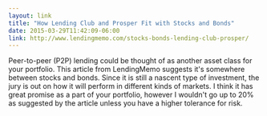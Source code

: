 ```yaml
---
layout: link
title: "How Lending Club and Prosper Fit with Stocks and Bonds"
date: 2015-03-29T11:42:09-06:00
link: http://www.lendingmemo.com/stocks-bonds-lending-club-prosper/
---
```

Peer-to-peer (P2P) lending could be thought of as another asset class for
your portfolio.  This article from LendingMemo suggests it's somewhere between
stocks and bonds.
Since it is still a nascent type of investment, the jury is out on how it will
perform in different kinds of markets.  I think it has great promise
as a part of your portfolio, however I wouldn't go up to 20% as suggested
by the article unless you have a higher tolerance for risk.
